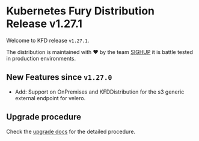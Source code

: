 # Kubernetes Fury Distribution Release v1.27.1

Welcome to KFD release `v1.27.1`.

The distribution is maintained with ❤️ by the team [SIGHUP](https://sighup.io/) it is battle tested in production environments.

## New Features since `v1.27.0`

- Add: Support on OnPremises and KFDDistribution for the s3 generic external endpoint for velero.

## Upgrade procedure

Check the [upgrade docs](https://github.com/sighupio/furyctl/tree/main/docs/upgrades/kfd) for the detailed procedure.
